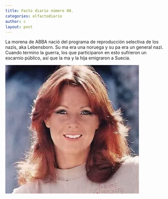```yaml
---
title: Facto diario número 88.
categories: elfactodiario
author: c
layout: post
---
```

La morena de ABBA nació del programa de reproducción selectiva de los nazis, aka Lebensborn.
Su ma era una noruega y su pa era un general nazi. Cuando termino la guerra, los que participaron en esto sufrieron un escarnio público, así que la ma y la hija emigraron a Suecia.

![2025_07_27_09_55_22_untitled-1.webp](/assets/2025_07_27_09_55_22_untitled-1.webp)
